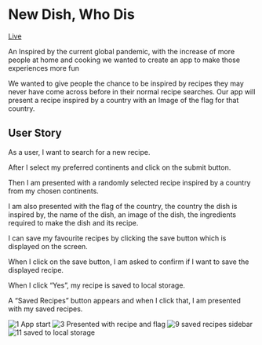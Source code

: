 # New Dish, Who Dis

[Live](https://the-chioma.github.io/FirstProject/)

An Inspired by the current global pandemic, with the increase of more people at home and cooking we wanted to create an app to make those experiences more fun

We wanted to give people the chance to be inspired by recipes they may never have come across before in their normal recipe searches.  Our app will present a recipe inspired by a country with an Image of the flag for that country.

## User Story
As a user, I want to search for a new recipe.

After I select my preferred continents and click on the submit button.

Then I am presented with a randomly selected recipe inspired by a country from my chosen continents.

I am also presented with the flag of the country, the country the dish is inspired by, the name of the dish, an image of the dish, the ingredients required to make the dish and its recipe.

I can save my favourite recipes by clicking the save button which is displayed on the screen.

When I click on the save button, I am asked to confirm if I want to save the displayed recipe.

When I click “Yes”, my recipe is saved to local storage.

A “Saved Recipes” button appears and when I click that, I am presented with my saved recipes.



![1   App start](https://user-images.githubusercontent.com/67834752/101903424-2d93b280-3bac-11eb-88ee-fc24b32ef02c.png)
![3   Presented with recipe and flag ](https://user-images.githubusercontent.com/67834752/101903462-3ab0a180-3bac-11eb-914a-30c3c0fd54a5.png)
![9  saved recipes sidebar](https://user-images.githubusercontent.com/67834752/101903482-42704600-3bac-11eb-8f0a-a2f7e79b0163.png)
![11  saved to local storage ](https://user-images.githubusercontent.com/67834752/101903493-4734fa00-3bac-11eb-8fb3-fed9cdf1b785.png)

